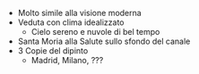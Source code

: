 - Molto simile alla visione moderna
- Veduta con clima idealizzato
	- Cielo sereno e nuvole di bel tempo
- Santa Moria alla Salute sullo sfondo del canale
- 3 Copie del dipinto
	- Madrid, Milano, ???